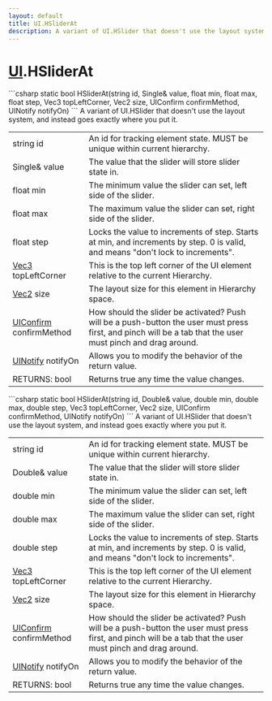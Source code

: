 ```yaml
---
layout: default
title: UI.HSliderAt
description: A variant of UI.HSlider that doesn't use the layout system, and instead goes exactly where you put it.
---
```

# [UI]({{site.url}}/Pages/StereoKit/UI.html).HSliderAt

<div class='signature' markdown='1'>
```csharp
static bool HSliderAt(string id, Single& value, float min, float max, float step, Vec3 topLeftCorner, Vec2 size, UIConfirm confirmMethod, UINotify notifyOn)
```
A variant of UI.HSlider that doesn't use the layout
system, and instead goes exactly where you put it.
</div>

|  |  |
|--|--|
|string id|An id for tracking element state. MUST be unique             within current hierarchy.|
|Single& value|The value that the slider will store slider              state in.|
|float min|The minimum value the slider can set, left side              of the slider.|
|float max|The maximum value the slider can set, right              side of the slider.|
|float step|Locks the value to increments of step. Starts             at min, and increments by step. 0 is valid, and means "don't lock             to increments".|
|[Vec3]({{site.url}}/Pages/StereoKit/Vec3.html) topLeftCorner|This is the top left corner of the UI             element relative to the current Hierarchy.|
|[Vec2]({{site.url}}/Pages/StereoKit/Vec2.html) size|The layout size for this element in Hierarchy             space.|
|[UIConfirm]({{site.url}}/Pages/StereoKit/UIConfirm.html) confirmMethod|How should the slider be activated?             Push will be a push-button the user must press first, and pinch             will be a tab that the user must pinch and drag around.|
|[UINotify]({{site.url}}/Pages/StereoKit/UINotify.html) notifyOn|Allows you to modify the behavior of the             return value.|
|RETURNS: bool|Returns true any time the value changes.|

<div class='signature' markdown='1'>
```csharp
static bool HSliderAt(string id, Double& value, double min, double max, double step, Vec3 topLeftCorner, Vec2 size, UIConfirm confirmMethod, UINotify notifyOn)
```
A variant of UI.HSlider that doesn't use the layout
system, and instead goes exactly where you put it.
</div>

|  |  |
|--|--|
|string id|An id for tracking element state. MUST be unique             within current hierarchy.|
|Double& value|The value that the slider will store slider             state in.|
|double min|The minimum value the slider can set, left side             of the slider.|
|double max|The maximum value the slider can set, right             side of the slider.|
|double step|Locks the value to increments of step. Starts             at min, and increments by step. 0 is valid, and means "don't lock             to increments".|
|[Vec3]({{site.url}}/Pages/StereoKit/Vec3.html) topLeftCorner|This is the top left corner of the UI             element relative to the current Hierarchy.|
|[Vec2]({{site.url}}/Pages/StereoKit/Vec2.html) size|The layout size for this element in Hierarchy             space.|
|[UIConfirm]({{site.url}}/Pages/StereoKit/UIConfirm.html) confirmMethod|How should the slider be activated?             Push will be a push-button the user must press first, and pinch             will be a tab that the user must pinch and drag around.|
|[UINotify]({{site.url}}/Pages/StereoKit/UINotify.html) notifyOn|Allows you to modify the behavior of the             return value.|
|RETURNS: bool|Returns true any time the value changes.|




